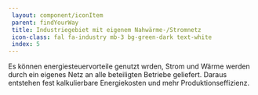 ```yaml
---
 layout: component/iconItem
 parent: findYourWay
 title: Industriegebiet mit eigenem Nahwärme-/Stromnetz
 icon-class: fal fa-industry mb-3 bg-green-dark text-white
 index: 5
---
```


Es können energiesteuervorteile genutzt wrden, Strom und Wärme werden durch ein eigenes Netz an alle beteiligten Betriebe geliefert. Daraus entstehen fest kalkulierbare Energiekosten und mehr Produktionseffizienz.
